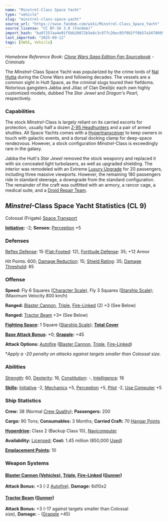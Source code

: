 ```yaml
---
name: "Minstrel-Class Space Yacht"
type: "vehicle"
slug: "minstrel-class-space-yacht"
source_url: "https://swse.fandom.com/wiki/Minstrel-Class_Space_Yacht"
source_license: "CC BY-SA 3.0 (Fandom)"
import_hash: "ba97257aa4e91f5bb20872b5e8c3c977c26ec05f982ff8b57a347809531c6e26"
last_imported: "2025-09-12"
tags: [SWSE, Vehicle]
---
```

*Homebrew Reference Book: [Clone Wars Saga Edition Fan Sourcebook](https://swse.fandom.com/wiki/Clone_Wars_Saga_Edition_Fan_Sourcebook) - Criminals*

The *Minstrel*-Class Space Yacht was popularized by the crime lords of [Nal Hutta](https://swse.fandom.com/wiki/Nal_Hutta) during the Clone Wars and following decades. The vessels are a common sight in Hutt Space, as the criminal slugs toured their fiefdoms. Notorious gangsters Jabba and Jiliac of Clan Desilijic each own highly customized models, dubbed The *Star Jewel* and *Dragon's Pearl*, respectively.
### Capabilities
The stock *Minstrel*-Class is largely reliant on its carried escorts for protection, usually half a dozen [Z-95 Headhunters](https://swse.fandom.com/wiki/Z-95_Headhunters) and a pair of armed shuttles. All Space Yachts comes with a [Hypertransceiver](https://swse.fandom.com/wiki/Hypertransceiver) to keep owners in touch with galactic events, and a dorsal docking clamp for deep-space rendezvous. However, a stock configuration *Minstrel*-Class is exceedingly rare in the galaxy.

Jabba the Hutt's *Star Jewel* removed the stock weaponry and replaced it with six concealed light turbolasers, as well as upgraded shielding. The interior was remodeled with an Extreme [Luxury Upgrade](https://swse.fandom.com/wiki/Luxury_Upgrade) for 20 passengers, including three massive viewports. However, the remaining 180 passengers ride in standard steerage, a downgrade from the standard configuration. The remainder of the craft was outfitted with an armory, a rancor cage, a medical suite, and a [Droid Repair Team](https://swse.fandom.com/wiki/Droid_Repair_Team).
## *Minstrel*-Class Space Yacht Statistics (CL 9)
Colossal (Frigate) [Space Transport](https://swse.fandom.com/wiki/Space_Transport)

**[Initiative](https://swse.fandom.com/wiki/Initiative):** -2; **Senses:** [Perception](https://swse.fandom.com/wiki/Perception) +5
### Defenses
[Reflex Defense](https://swse.fandom.com/wiki/Reflex_Defense_(Vehicles)): 15 ([Flat-Footed](https://swse.fandom.com/wiki/Flat-Footed): 12), [Fortitude Defense](https://swse.fandom.com/wiki/Fortitude_Defense_(Vehicles)): 35; +12 Armor

Hit Points: 600; [Damage Reduction](https://swse.fandom.com/wiki/Damage_Reduction): 15; [Shield Rating](https://swse.fandom.com/wiki/Shield_Rating): 35; [Damage Threshold](https://swse.fandom.com/wiki/Damage_Threshold_(Vehicles)): 85
### Offense
**Speed:** Fly 6 Squares ([Character Scale](https://swse.fandom.com/wiki/Character_Scale)), Fly 3 Squares ([Starship Scale](https://swse.fandom.com/wiki/Starship_Scale)); (Maximum Velocity 800 km/h)

**Ranged:** [Blaster Cannon](https://swse.fandom.com/wiki/Blaster_Cannon_(Vehicles)), [Triple](https://swse.fandom.com/wiki/Triple), [Fire-Linked](https://swse.fandom.com/wiki/Fire-Linked) (2) +3 (See Below)

**Ranged:** [Tractor Beam](https://swse.fandom.com/wiki/Tractor_Beam) +3* (See Below)

**[Fighting Space](https://swse.fandom.com/wiki/Fighting_Space):** 1 Square ([Starship Scale](https://swse.fandom.com/wiki/Starship_Scale)); **[Total Cover](https://swse.fandom.com/wiki/Total_Cover)**

**[Base Attack Bonus](https://swse.fandom.com/wiki/Base_Attack_Bonus):** +0; **[Grapple](https://swse.fandom.com/wiki/Grapple):** +45

**Attack Options:** [Autofire](https://swse.fandom.com/wiki/Autofire_(Vehicle_Combat)) ([Blaster Cannon](https://swse.fandom.com/wiki/Blaster_Cannon_(Vehicles)), [Triple](https://swse.fandom.com/wiki/Triple), [Fire-Linked](https://swse.fandom.com/wiki/Fire-Linked))

**Apply a -20 penalty on attacks against targets smaller than Colossal size.*
### Abilities
[Strength](https://swse.fandom.com/wiki/Strength): 60, [Dexterity](https://swse.fandom.com/wiki/Dexterity): 16, [Constitution](https://swse.fandom.com/wiki/Constitution): -, [Intelligence](https://swse.fandom.com/wiki/Intelligence): 16

**[Skills](https://swse.fandom.com/wiki/Skills):** [Initiative](https://swse.fandom.com/wiki/Initiative) -2, [Mechanics](https://swse.fandom.com/wiki/Mechanics) +5, [Perception](https://swse.fandom.com/wiki/Perception) +5, [Pilot](https://swse.fandom.com/wiki/Pilot) -2, [Use Computer](https://swse.fandom.com/wiki/Use_Computer) +5
### Ship Statistics
**Crew:** 38 (Normal [Crew Quality](https://swse.fandom.com/wiki/Crew_Quality)); **Passengers:** 200

**Cargo:** 90 Tons; **Consumables:** 3 Months; **Carried Craft:** 70 [Hangar Points](https://swse.fandom.com/wiki/Hangar_Points)

**[Hyperdrive](https://swse.fandom.com/wiki/Hyperdrive):** Class 2 (Backup Class 10), [Navicomputer](https://swse.fandom.com/wiki/Navicomputer)

**Availability:** [Licensed](https://swse.fandom.com/wiki/Licensed); **Cost:** 1.45 million (850,000 [Used](https://swse.fandom.com/wiki/Used))

**[Emplacement Points](https://swse.fandom.com/wiki/Emplacement_Points):** 10
### Weapon Systems
#### **[Blaster Cannon (Vehicles)](https://swse.fandom.com/wiki/Blaster_Cannon_(Vehicles)), [Triple](https://swse.fandom.com/wiki/Triple), [Fire-Linked](https://swse.fandom.com/wiki/Fire-Linked) ([Gunner](https://swse.fandom.com/wiki/Gunner))**
**Attack Bonus:** +3 (-2 [Autofire](https://swse.fandom.com/wiki/Autofire_(Vehicle_Combat))), **Damage:** 6d10x2

#### **[Tractor Beam](https://swse.fandom.com/wiki/Tractor_Beam) ([Gunner](https://swse.fandom.com/wiki/Gunner))**
**Attack Bonus:** +3 (-17 against targets smaller than Colossal size), **Damage:** - ([Grapple](https://swse.fandom.com/wiki/Grapple) +45)